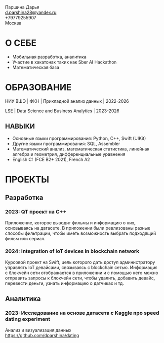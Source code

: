 Паршина Дарья  
d.parshina28@yandex.ru  
+79779255907  
Москва  


# О СЕБЕ
- Мобильная разработка, аналитика
- Участие в хакатонах таких как Sber AI Hackathon
- Математическая база

# ОБРАЗОВАНИЕ

НИУ ВШЭ | ФКН | Прикладной анализ данных | 2022-2026

LSE | Data Science and Business Analytics | 2023-2026

## НАВЫКИ
- Основные языки программирования: Python, C++, Swift (UIKit)
- Другие языки программирования: SQL, Assembler
- Математический анализ, математическая статистика,
линейная алгебра и геометрия, дифференциальные
уравнения
- English C1 (FCE B2+ 2021), French A2

# ПРОЕКТЫ

## Разработка

### 2023: QT проект на С++

Приложение, которое выводит фильмы и информацию о них, основываясь на датасете. В приложении были реализованы разные способы фильтрации, чтобы иметь возможность выбрать подходящий фильм или сериал.

### 2024: Integration of IoT devices in blockchain network 
  
Курсовой проект на Swift, цель которого дать доступ администратору управлять IoT девайсами, связываясь с blockchain сетью. Информация с блокчейн сети отображается в приложении и с помощью него можно отправить запросы к блокчейн сети, чтобы удалить, добавить девайс, перевести деньги, узнать информацию о датчиках и тд.

## Аналитика

### 2023: Исследование на основе датасета с Kaggle про speed dating experiment
Анализ и визуализация данных  
https://github.com/dparshina/dating
  

  


